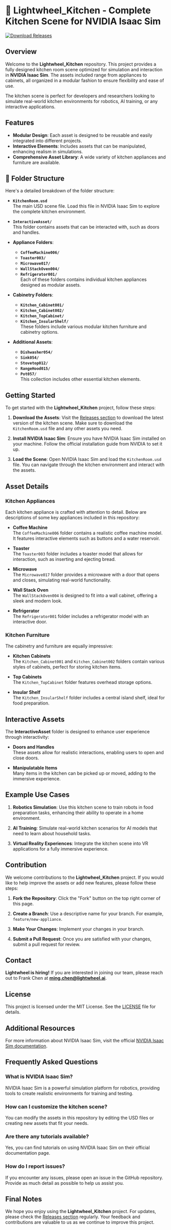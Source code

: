 # 🧩 Lightwheel_Kitchen - Complete Kitchen Scene for NVIDIA Isaac Sim

[![Download Releases](https://img.shields.io/badge/Download%20Releases-Click%20Here-blue)](https://github.com/xiaopipipipipipi/Lightwheel_Kitchen/releases)

## Overview

Welcome to the **Lightwheel_Kitchen** repository. This project provides a fully designed kitchen room scene optimized for simulation and interaction in **NVIDIA Isaac Sim**. The assets included range from appliances to cabinets, all organized in a modular fashion to ensure flexibility and ease of use.

The kitchen scene is perfect for developers and researchers looking to simulate real-world kitchen environments for robotics, AI training, or any interactive applications. 

## Features

- **Modular Design**: Each asset is designed to be reusable and easily integrated into different projects.
- **Interactive Elements**: Includes assets that can be manipulated, enhancing realism in simulations.
- **Comprehensive Asset Library**: A wide variety of kitchen appliances and furniture are available.

## 📁 Folder Structure

Here's a detailed breakdown of the folder structure:

- **`KitchenRoom.usd`**  
  The main USD scene file. Load this file in NVIDIA Isaac Sim to explore the complete kitchen environment.

- **`InteractiveAsset/`**  
  This folder contains assets that can be interacted with, such as doors and handles.

- **Appliance Folders**:  
  - **`CoffeeMachine006/`**  
  - **`Toaster003/`**  
  - **`Microwave017/`**  
  - **`WallStackOven004/`**  
  - **`Refrigerator001/`**  
  Each of these folders contains individual kitchen appliances designed as modular assets.

- **Cabinetry Folders**:  
  - **`Kitchen_Cabinet001/`**  
  - **`Kitchen_Cabinet002/`**  
  - **`Kitchen_TopCabinet/`**  
  - **`Kitchen_InsularShelf/`**  
  These folders include various modular kitchen furniture and cabinetry options.

- **Additional Assets**:  
  - **`Dishwasher054/`**  
  - **`Sink054/`**  
  - **`Stovetop012/`**  
  - **`RangeHood015/`**  
  - **`Pot057/`**  
  This collection includes other essential kitchen elements.

## Getting Started

To get started with the **Lightwheel_Kitchen** project, follow these steps:

1. **Download the Assets**: Visit the [Releases section](https://github.com/xiaopipipipipipi/Lightwheel_Kitchen/releases) to download the latest version of the kitchen scene. Make sure to download the `KitchenRoom.usd` file and any other assets you need.

2. **Install NVIDIA Isaac Sim**: Ensure you have NVIDIA Isaac Sim installed on your machine. Follow the official installation guide from NVIDIA to set it up.

3. **Load the Scene**: Open NVIDIA Isaac Sim and load the `KitchenRoom.usd` file. You can navigate through the kitchen environment and interact with the assets.

## Asset Details

### Kitchen Appliances

Each kitchen appliance is crafted with attention to detail. Below are descriptions of some key appliances included in this repository:

- **Coffee Machine**  
  The `CoffeeMachine006` folder contains a realistic coffee machine model. It features interactive elements such as buttons and a water reservoir.

- **Toaster**  
  The `Toaster003` folder includes a toaster model that allows for interaction, such as inserting and ejecting bread.

- **Microwave**  
  The `Microwave017` folder provides a microwave with a door that opens and closes, simulating real-world functionality.

- **Wall Stack Oven**  
  The `WallStackOven004` is designed to fit into a wall cabinet, offering a sleek and modern look.

- **Refrigerator**  
  The `Refrigerator001` folder includes a refrigerator model with an interactive door.

### Kitchen Furniture

The cabinetry and furniture are equally impressive:

- **Kitchen Cabinets**  
  The `Kitchen_Cabinet001` and `Kitchen_Cabinet002` folders contain various styles of cabinets, perfect for storing kitchen items.

- **Top Cabinets**  
  The `Kitchen_TopCabinet` folder features overhead storage options.

- **Insular Shelf**  
  The `Kitchen_InsularShelf` folder includes a central island shelf, ideal for food preparation.

## Interactive Assets

The **InteractiveAsset** folder is designed to enhance user experience through interactivity:

- **Doors and Handles**  
  These assets allow for realistic interactions, enabling users to open and close doors.

- **Manipulatable Items**  
  Many items in the kitchen can be picked up or moved, adding to the immersive experience.

## Example Use Cases

1. **Robotics Simulation**: Use this kitchen scene to train robots in food preparation tasks, enhancing their ability to operate in a home environment.

2. **AI Training**: Simulate real-world kitchen scenarios for AI models that need to learn about household tasks.

3. **Virtual Reality Experiences**: Integrate the kitchen scene into VR applications for a fully immersive experience.

## Contribution

We welcome contributions to the **Lightwheel_Kitchen** project. If you would like to help improve the assets or add new features, please follow these steps:

1. **Fork the Repository**: Click the "Fork" button on the top right corner of this page.

2. **Create a Branch**: Use a descriptive name for your branch. For example, `feature/new-appliance`.

3. **Make Your Changes**: Implement your changes in your branch.

4. **Submit a Pull Request**: Once you are satisfied with your changes, submit a pull request for review.

## Contact

**Lightwheel is hiring!** If you are interested in joining our team, please reach out to Frank Chen at **ming.chen@lightwheel.ai**.

## License

This project is licensed under the MIT License. See the [LICENSE](LICENSE) file for details.

## Additional Resources

For more information about NVIDIA Isaac Sim, visit the official [NVIDIA Isaac Sim documentation](https://developer.nvidia.com/isaac-sim).

## Frequently Asked Questions

### What is NVIDIA Isaac Sim?

NVIDIA Isaac Sim is a powerful simulation platform for robotics, providing tools to create realistic environments for training and testing.

### How can I customize the kitchen scene?

You can modify the assets in this repository by editing the USD files or creating new assets that fit your needs.

### Are there any tutorials available?

Yes, you can find tutorials on using NVIDIA Isaac Sim on their official documentation page.

### How do I report issues?

If you encounter any issues, please open an issue in the GitHub repository. Provide as much detail as possible to help us assist you.

## Final Notes

We hope you enjoy using the **Lightwheel_Kitchen** project. For updates, please check the [Releases section](https://github.com/xiaopipipipipipi/Lightwheel_Kitchen/releases) regularly. Your feedback and contributions are valuable to us as we continue to improve this project.